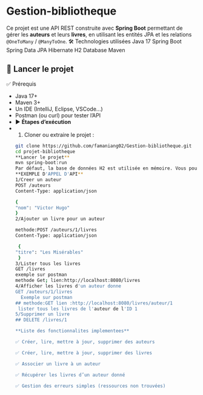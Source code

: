 # Gestion-bibliotheque
Ce projet est une API REST construite avec **Spring Boot** permettant de gérer les **auteurs** et leurs **livres**, en utilisant les entités JPA et les relations `@OneToMany` / `@ManyToOne`.
🛠 Technologies utilisées
Java 17
Spring Boot
Spring Data JPA
Hibernate
H2 Database
Maven
## 🚀 Lancer le projet
 ✅ Prérequis

- Java 17+
- Maven 3+
- Un IDE (IntelliJ, Eclipse, VSCode...)
- Postman (ou curl) pour tester l’API
- ▶️ **Étapes d’exécution**
- 1. Cloner ou extraire le projet :
   ```bash
   git clone https://github.com/famaniang02/Gestion-bibliotheque.git
   cd projet-bibliotheque
  **Lancer le projet**
   mvn spring-boot:run
   Par défaut, la base de données H2 est utilisée en mémoire. Vous pouvez accéder à sa console via http://localhost:8080/h2-console
   **EXEMPLE D'APPEL D'API**
   1/Creer un auteur
   POST /auteurs
   Content-Type: application/json

   {
  "nom": "Victor Hugo"
   }
   2/Ajouter un livre pour un auteur
   
   methode:POST /auteurs/1/livres
   Content-Type: application/json

    {
  "titre": "Les Misérables"
    }
   3/Lister tous les livres
   GET /livres
   exemple sur postman
   methode Get; lien:http://localhost:8080/livres
   4/Afficher les livres d'un auteur donne
   GET /auteurs/1/livres
     Exemple sur postman
   ## methode:GET lien :http://localhost:8080/livres/auteur/1
    lister tous les livres de l'auteur de l'ID 1
   5/Supprimer un livre
   ## DELETE /livres/1

   **Liste des fonctionnalites implementees**
   
   ✅ Créer, lire, mettre à jour, supprimer des auteurs

   ✅ Créer, lire, mettre à jour, supprimer des livres

   ✅ Associer un livre à un auteur

   ✅ Récupérer les livres d’un auteur donné

   ✅ Gestion des erreurs simples (ressources non trouvées)




   
   

